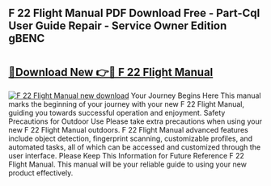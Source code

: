 ## F 22 Flight Manual PDF Download Free - Part-CqI User Guide Repair - Service Owner Edition gBENC

# <h2><a href="http://bc37651.oget.top/?id=F+22+Flight+Manual">🔗Download New 👉🔴 F 22 Flight Manual</a></h2>

[![F 22 Flight Manual new download](https://i.imgur.com/5g1atiW.png)](http://bc37651.oget.top/?id=F+22+Flight+Manual)
Your Journey Begins Here This manual marks the beginning of your journey with your new F 22 Flight Manual, guiding you towards successful operation and enjoyment. Safety Precautions for Outdoor Use Please take extra precautions when using your new F 22 Flight Manual outdoors. F 22 Flight Manual advanced features include object detection, fingerprint scanning, customizable profiles, and automated tasks, all of which can be accessed and customized through the user interface. Please Keep This Information for Future Reference F 22 Flight Manual. This manual will be your reliable guide to using your new product effectively.
